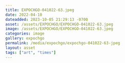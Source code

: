 ```yaml
---
title: EXPOCHGO-041022-63.jpeg
date: 2022-04-10
dateadded: 2023-10-05 21:29:13 -0700
asset: /assets/EXPOCHGO/EXPOCHGO-041022-63.jpeg
image: /assets/EXPOCHGO/EXPOCHGO-041022-63.jpeg
categories: image
gallery: expochgo
permalink: /media/expochgo/expochgo-041022-63-jpeg
layout: asset
tags: ["art", "times"]
--- 
```

